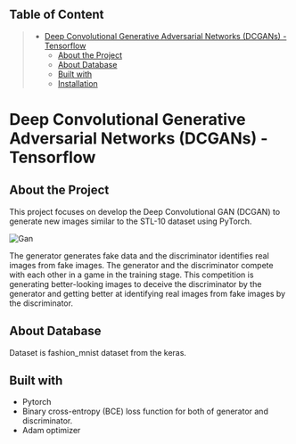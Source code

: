 
## Table of Content
> * [Deep Convolutional Generative Adversarial Networks (DCGANs) - Tensorflow](#DeepConvolutionalGenerativeAdversarialNetworks(GANs)-Tensorflow)
>   * [About the Project](#AbouttheProject)
>   * [About Database](#AboutDatabases)
>   * [Built with](#Builtwith)
>   * [Installation](#Installation)

# Deep Convolutional Generative Adversarial Networks (DCGANs) - Tensorflow
## About the Project
This project focuses on develop the Deep Convolutional GAN (DCGAN) to generate new images similar to the STL-10 dataset using PyTorch.

![Gan](https://user-images.githubusercontent.com/75105778/153688204-0a4fdaae-d7c0-44b8-b3c2-e95b0185e04d.jpg)

The generator generates fake data and the discriminator identifies real images from fake images. The generator and the discriminator compete with each other in a game in the training stage. This competition is generating better-looking images to deceive the discriminator by the generator and getting better at identifying real images from fake images by the discriminator.


## About Database

Dataset is fashion_mnist dataset from the keras.

## Built with
* Pytorch
* Binary cross-entropy (BCE) loss function for both of generator and discriminator.
* Adam optimizer


